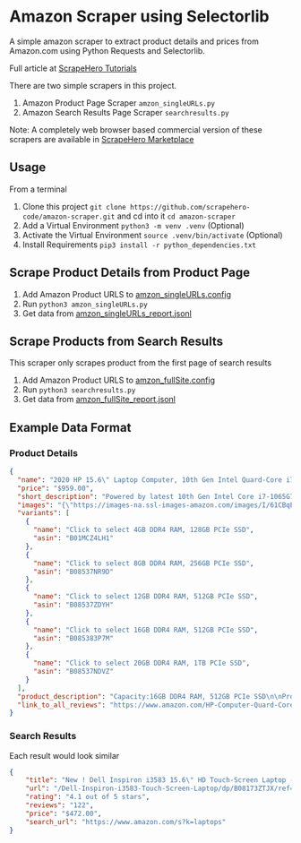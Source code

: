 # Amazon Scraper using Selectorlib 

A simple amazon scraper to extract product details and prices from Amazon.com using Python Requests and Selectorlib. 

Full article at [ScrapeHero Tutorials](https://www.scrapehero.com/tutorial-how-to-scrape-amazon-product-details-using-python-and-selectorlib/)

There are two simple scrapers in this project. 
1. Amazon Product Page Scraper `amzon_singleURLs.py`
1. Amazon Search Results Page Scraper `searchresults.py`

Note: A completely web browser based commercial version of these scrapers are available in [ScrapeHero Marketplace](https://www.scrapehero.com/marketplace/)
## Usage

From a terminal 

1. Clone this project  `git clone https://github.com/scrapehero-code/amazon-scraper.git` and cd into it `cd amazon-scraper`
1. Add a Virtual Environment `python3 -m venv .venv` (Optional)
1. Activate the Virtual Environment `source .venv/bin/activate` (Optional) 
1. Install Requirements `pip3 install -r python_dependencies.txt`

## Scrape Product Details from Product Page

1. Add Amazon Product URLS to [amzon_singleURLs.config](amzon_singleURLs.config)
1. Run `python3 amzon_singleURLs.py`
1. Get data from [amzon_singleURLs_report.jsonl](amzon_singleURLs_report.jsonl)

## Scrape Products from Search Results

This scraper only scrapes product from the first page of search results

1. Add Amazon Product URLS to [amzon_fullSite.config](amzon_fullSite.config)
1. Run `python3 searchresults.py`
1. Get data from [amzon_fullSite_report.jsonl](amzon_fullSite_report.jsonl)

## Example Data Format

### Product Details
```json
{
  "name": "2020 HP 15.6\" Laptop Computer, 10th Gen Intel Quard-Core i7 1065G7 up to 3.9GHz, 16GB DDR4 RAM, 512GB PCIe SSD, 802.11ac WiFi, Bluetooth 4.2, Silver, Windows 10, YZAKKA USB External DVD + Accessories",
  "price": "$959.00",
  "short_description": "Powered by latest 10th Gen Intel Core i7-1065G7 Processor @ 1.30GHz (4 Cores, 8M Cache, up to 3.90 GHz); Ultra-low-voltage platform. Quad-core, eight-way processing provides maximum high-efficiency power to go.\n15.6\" diagonal HD SVA BrightView micro-edge WLED-backlit, 220 nits, 45% NTSC (1366 x 768) Display; Intel Iris Plus Graphics\n16GB 2666MHz DDR4 Memory for full-power multitasking; 512GB Solid State Drive (PCI-e), Save files fast and store more data. With massive amounts of storage and advanced communication power, PCI-e SSDs are great for major gaming applications, multiple servers, daily backups, and more.\nRealtek RTL8821CE 802.11b/g/n/ac (1x1) Wi-Fi and Bluetooth 4.2 Combo; 1 USB 3.1 Gen 1 Type-C (Data Transfer Only, 5 Gb/s signaling rate); 2 USB 3.1 Gen 1 Type-A (Data Transfer Only); 1 AC smart pin; 1 HDMI 1.4b; 1 headphone/microphone combo\nWindows 10 Home, 64-bit, English; Natural silver; YZAKKA USB External DVD drive + USB extension cord 6ft, HDMI cable 6ft and Mouse Pad\n› See more product details",
  "images": "{\"https://images-na.ssl-images-amazon.com/images/I/61CBqERgZ7L._AC_SX425_.jpg\":[425,425],\"https://images-na.ssl-images-amazon.com/images/I/61CBqERgZ7L._AC_SX466_.jpg\":[466,466],\"https://images-na.ssl-images-amazon.com/images/I/61CBqERgZ7L._AC_SY355_.jpg\":[355,355],\"https://images-na.ssl-images-amazon.com/images/I/61CBqERgZ7L._AC_SX569_.jpg\":[569,569],\"https://images-na.ssl-images-amazon.com/images/I/61CBqERgZ7L._AC_SY450_.jpg\":[450,450],\"https://images-na.ssl-images-amazon.com/images/I/61CBqERgZ7L._AC_SX679_.jpg\":[679,679],\"https://images-na.ssl-images-amazon.com/images/I/61CBqERgZ7L._AC_SX522_.jpg\":[522,522]}",
  "variants": [
    {
      "name": "Click to select 4GB DDR4 RAM, 128GB PCIe SSD",
      "asin": "B01MCZ4LH1"
    },
    {
      "name": "Click to select 8GB DDR4 RAM, 256GB PCIe SSD",
      "asin": "B08537NR9D"
    },
    {
      "name": "Click to select 12GB DDR4 RAM, 512GB PCIe SSD",
      "asin": "B08537ZDYH"
    },
    {
      "name": "Click to select 16GB DDR4 RAM, 512GB PCIe SSD",
      "asin": "B085383P7M"
    },
    {
      "name": "Click to select 20GB DDR4 RAM, 1TB PCIe SSD",
      "asin": "B08537NDVZ"
    }
  ],
  "product_description": "Capacity:16GB DDR4 RAM, 512GB PCIe SSD\n\nProcessor\n\n  Intel Core i7-1065G7 (1.3 GHz base frequency, up to 3.9 GHz with Intel Turbo Boost Technology, 8 MB cache, 4 cores)\n\nChipset\n\n  Intel Integrated SoC\n\nMemory\n\n  16GB DDR4-2666 SDRAM\n\nVideo graphics\n\n  Intel Iris Plus Graphics\n\nHard drive\n\n  512GB PCIe NVMe M.2 SSD\n\nDisplay\n\n  15.6\" diagonal HD SVA BrightView micro-edge WLED-backlit, 220 nits, 45% NTSC (1366 x 768)\n\nWireless connectivity\n\n  Realtek RTL8821CE 802.11b/g/n/ac (1x1) Wi-Fi and Bluetooth 4.2 Combo\n\nExpansion slots\n\n  1 multi-format SD media card reader\n\nExternal ports\n\n  1 USB 3.1 Gen 1 Type-C (Data Transfer Only, 5 Gb/s signaling rate); 2 USB 3.1 Gen 1 Type-A (Data Transfer Only); 1 AC smart pin; 1 HDMI 1.4b; 1 headphone/microphone combo\n\nMinimum dimensions (W x D x H)\n\n  9.53 x 14.11 x 0.70 in\n\nWeight\n\n  3.75 lbs\n\nPower supply type\n\n  45 W Smart AC power adapter\n\nBattery type\n\n  3-cell, 41 Wh Li-ion\n\nBattery life mixed usage\n\n  Up to 11 hours and 30 minutes\n\n  Video Playback Battery life\n\n  Up to 10 hours\n\nWebcam\n\n  HP TrueVision HD Camera with integrated dual array digital microphone\n\nAudio features\n\n  Dual speakers\n\nOperating system\n\n  Windows 10 Home 64\n\nAccessories\n\n  YZAKKA USB External DVD drive + USB extension cord 6ft, HDMI cable 6ft and Mouse Pad",
  "link_to_all_reviews": "https://www.amazon.com/HP-Computer-Quard-Core-Bluetooth-Accessories/product-reviews/B085383P7M/ref=cm_cr_dp_d_show_all_btm?ie=UTF8&reviewerType=all_reviews"
}
```

### Search Results 
Each result would look similar

```json
{
    "title": "New ! Dell Inspiron i3583 15.6\" HD Touch-Screen Laptop - Intel i3-8145U - 8GB DDR4-128GB SSD - Windows 10 - Wireless-AC - Bluetooth - SD Card Reader - HDMI & USB 3.1 -Waves MaxxAudio Pro- Black",
    "url": "/Dell-Inspiron-i3583-Touch-Screen-Laptop/dp/B08173ZTJX/ref=sr_1_3?dchild=1&keywords=laptops&qid=1591584632&sr=8-3",
    "rating": "4.1 out of 5 stars",
    "reviews": "122",
    "price": "$472.00",
    "search_url": "https://www.amazon.com/s?k=laptops"
}
```
